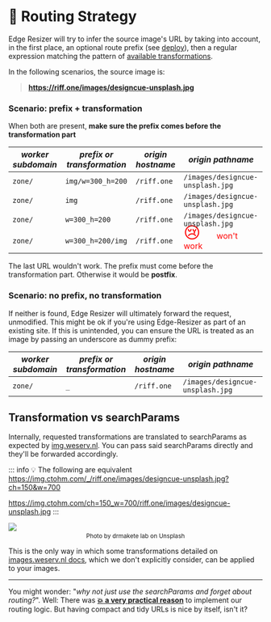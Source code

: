 # 🔌 Routing Strategy

Edge Resizer will try to infer the source image's URL by taking into account, in the first place, an optional route prefix (see [deploy](deploy.html)),  then a regular expression matching the pattern of [available transformations](transformations.html). 

In the following scenarios, the source image is:

> **https://riff.one/images/designcue-unsplash.jpg**

### Scenario: prefix + transformation

When both are present, **make sure the prefix comes before  the transformation part**

| *worker subdomain* |*prefix or transformation*| *origin hostname*| *origin pathname*|
|----------|------|---------|  --- |
|`zone/` |`img/w=300_h=200` | `/riff.one` | `/images/designcue-unsplash.jpg`|
|`zone/` |`img` | `/riff.one` | `/images/designcue-unsplash.jpg`|
|`zone/` |`w=300_h=200` | `/riff.one` | `/images/designcue-unsplash.jpg`|
|`zone/` |`w=300_h=200/img` | `/riff.one` |  <span style="color:red"><span style="margin:-0.5em 1em -0.2em 0 ;font-size:2em;padding:0;float:left">:cry:</span> won't work</span> |

The last URL wouldn't work. The prefix must come before the transformation part. Otherwise it would be **postfix**.

### Scenario: no prefix, no transformation

If neither is found, Edge Resizer will ultimately forward the request, unmodified. This might be ok if you're using Edge-Resizer as part of an existing site. If this is unintended, you can ensure the URL is treated as an image by passing an underscore as dummy prefix:

| *worker subdomain* |*prefix or transformation*| *origin hostname*| *origin pathname*|
|----------|------|---------|  --- |
|`zone/` |`_` | `/riff.one` | `/images/designcue-unsplash.jpg`|



## Transformation vs searchParams

Internally, requested transformations are translated to searchParams as expected by  [img.weserv.nl](https://img.weserv.nl). You can pass said searchParams directly and they'll be forwarded accordingly. 


::: info 💡 The following are equivalent
https://img.ctohm.com/_/riff.one/images/designcue-unsplash.jpg?ch=150&w=700

https://img.ctohm.com/ch=150_w=700/riff.one/images/designcue-unsplash.jpg
:::


<div style="margin:0 auto;">
<img src="https://img.ctohm.com/ch=150_w=700/riff.one/images/designcue-unsplash.jpg">

<sup style="margin:-1em auto 1em;width:100%;display:block;text-align:center">Photo by drmakete lab on Unsplash</sup>

</div>

This is the only way in which some transformations detailed on [images.weserv.nl docs](https://images.weserv.nl/docs/), which we don't explicitly consider, can be applied to your images.

---

You might wonder: "*why not just use the searchParams and forget about routing?*". Well: There was  **[:boom: a very practical reason](use_cases.html)** to implement our routing logic. But having compact and tidy URLs is nice by itself, isn't it?








